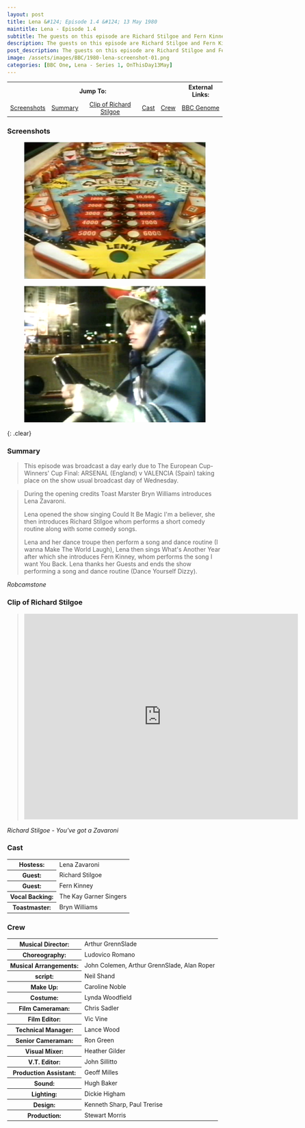 ```yaml
---
layout: post
title: Lena &#124; Episode 1.4 &#124; 13 May 1980
maintitle: Lena - Episode 1.4
subtitle: The guests on this episode are Richard Stilgoe and Fern Kinney
description: The guests on this episode are Richard Stilgoe and Fern Kinney.
post_description: The guests on this episode are Richard Stilgoe and Fern Kinney
image: /assets/images/BBC/1980-lena-screenshot-01.png
categories: [BBC One, Lena - Series 1, OnThisDay13May]
---
```


<table>
<tr align="center">
<th colspan="5">Jump To:</th>
<th>External Links:</th>
</tr>

<tr align="center">
<td><a href="#screenshots">Screenshots</a></td>
<td><a href="#summary">Summary</a></td>
<td><a href="#clip-of-richard-stilgoe">Clip of Richard Stilgoe</a></td>
<td><a href="#cast">Cast</a></td>
<td><a href="#crew">Crew</a></td>
<td><a href="https://genome.ch.bbc.co.uk/schedules/bbcone/london/1980-05-13#at-20.30">BBC Genome</a></td>
</tr>
</table>

### Screenshots
<figure class="fig1">
<img src="/assets/images/BBC/1980-lena-screenshot-01.png" class="full-width" />
</figure>

<figure class="fig2">
<img src="/assets/images/BBC/1980-lena-screenshot-03.png" class="full-width" />
</figure>

{: .clear}

### Summary
> This episode was broadcast a day early due to The European Cup-Winners' Cup Final: ARSENAL (England) v VALENCIA (Spain) taking place on the show usual broadcast day of Wednesday.

> During the opening credits Toast Marster Bryn Williams introduces Lena Zavaroni.
>
> Lena opened the show singing Could It Be Magic I'm a believer, she then introduces Richard Stilgoe whom performs a short comedy routine along with some comedy songs.
>
> Lena and her dance troupe then perform a song and dance routine (I wanna Make The World Laugh), Lena then sings What's Another Year after which she introduces Fern Kinney, whom performs the song I want You Back. Lena thanks her Guests and ends the show performing a song and dance routine (Dance Yourself Dizzy).

<cite>Robcamstone</cite>

### Clip of Richard Stilgoe
> <div class="responsive-video"><iframe width="640px" height="480px" src="https://www.youtube.com/embed/H-mbpsaJ5Ek?rel=0&showinfo=1" frameborder="0" allowfullscreen=""></iframe></div>

<cite>Richard Stilgoe - You've got a Zavaroni</cite>

### Cast
<table>
<tr><th>Hostess:</th><td>Lena Zavaroni</td></tr>
<tr><th>Guest:</th><td>Richard Stilgoe</td></tr>
<tr><th>Guest:</th><td>Fern Kinney</td></tr>
<tr><th>Vocal Backing:</th><td>The Kay Garner Singers</td></tr>
<tr><th>Toastmaster:</th><td>Bryn Williams</td></tr>
</table>

### Crew
<table>
<tr><th>Musical Director:</th><td>Arthur GrennSlade</td></tr>

<tr><th>Choreography:</th><td>Ludovico Romano</td></tr>

<tr><th>Musical Arrangements:</th><td>John Colemen, Arthur GrennSlade, Alan Roper</td></tr>

<tr><th>script:</th><td>Neil Shand</td></tr>

<tr><th>Make Up:</th><td>Caroline Noble</td></tr>

<tr><th>Costume:</th><td>Lynda Woodfield</td></tr>

<tr><th>Film Cameraman:</th><td>Chris Sadler</td></tr>

<tr><th>Film Editor:</th><td>Vic Vine</td></tr>

<tr><th>Technical Manager:</th><td>Lance Wood</td></tr>

<tr><th>Senior Cameraman:</th><td>Ron Green</td></tr>

<tr><th>Visual Mixer:</th><td>Heather Gilder</td></tr>

<tr><th>V.T. Editor:</th><td>John Sillitto</td></tr>

<tr><th>Production Assistant:</th><td>Geoff Milles</td></tr>

<tr><th>Sound:</th><td>Hugh Baker</td></tr>

<tr><th>Lighting:</th><td>Dickie Higham</td></tr>

<tr><th>Design:</th><td>Kenneth Sharp, Paul Trerise</td></tr>

<tr><th>Production:</th><td>Stewart Morris</td></tr>
</table>

